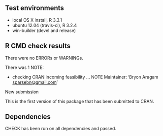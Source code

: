 ## Test environments
* local OS X install, R 3.3.1
* ubuntu 12.04 (travis-ci), R 3.2.4
* win-builder (devel and release)

## R CMD check results
There were no ERRORs or WARNINGs.

There was 1 NOTE:

* checking CRAN incoming feasibility ... NOTE
Maintainer: ‘Bryon Aragam <sparsebn@gmail.com>’

New submission

This is the first version of this package that has been submitted to CRAN.

## Dependencies

CHECK has been run on all dependencies and passed.
